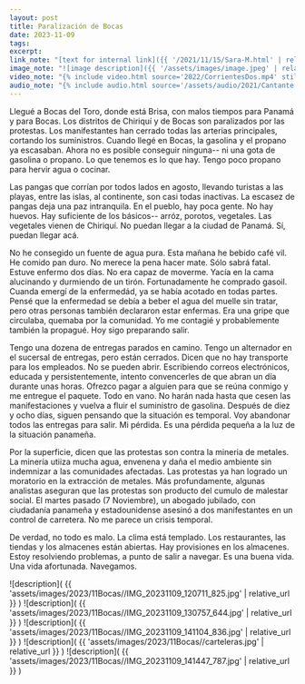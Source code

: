 ```yaml
---
layout: post
title: Paralización de Bocas
date: 2023-11-09
tags:
excerpt:
link_note: "[text for internal link]({{ '/2021/11/15/Sara-M.html' | relative_url }})"
image_note: "![image description]({{ '/assets/images/image.jpeg' | relative_url }})"
video_note: "{% include video.html source='2022/CorrientesDos.mp4' still='2022/CostaRica/CorrientesUno.png' %}"
audio_note: "{% include audio.html source='/assets/audio/2021/Cantante.m4a' %}"
---
```


Llegué a Bocas del Toro, donde está Brisa, con malos tiempos para Panamá y
para Bocas. Los distritos de Chiriquí y de Bocas son paralizados por las
protestas. Los manifestantes han cerrado todas las arterias principales,
cortando los suministros. Cuando llegé en Bocas, la gasolina y el propano ya
escasaban.  Ahora no es posible conseguir ninguna-- ni una gota de gasolina o
propano. Lo que tenemos es lo que hay. Tengo poco propano para hervir agua
o cocinar.

Las pangas que corrían por todos lados en agosto, llevando turistas a las
playas, entre las islas, al continente, son casi todas inactivas. La escasez de
pangas deja una paz intranquila.
En el pueblo, hay poca gente. No hay huevos. Hay suficiente de
los básicos-- arróz, porotos, vegetales. Las vegetales vienen de Chiriquí.
No puedan llegar a la ciudad de Panamá. Sí, puedan llegar acá. 

No he consegido un fuente de agua pura. Esta mañana he bebido café vil. He
comido pan duro. No merece la pena hacer mate. Sólo sabrá fatal. Estuve enfermo
dos días. No era capaz de moverme.
Yacía en la cama alucinando y durmiendo de un tirón.
Fortunadamente he comprado gasoil. Cuanda emergí de la enfermedád, ya se había
acotado en todas partes.
Pensé que la enfermedad se debía a beber el agua del muelle sin tratar, pero
otras personas también declararon estar enfermas. Era una gripe que circulaba,
quemaba por la comunidad. Yo me contagié y probablemente también la propagué.
Hoy sigo preparando salir.

Tengo una dozena de entregas parados en camino. Tengo un alternador en el
sucersal de entregas, pero están cerrados. Dicen que no hay transporte para
los empleados. No se pueden abrir.
Escribiendo correos electrónicos, educada y persistentemente, intento
convencerles de que abran un día durante unas horas. Ofrezco pagar a alguien
para que se reúna conmigo y me entregue el paquete. Todo en vano.
No harán nada hasta que cesen las manifestaciones y vuelva a fluir el
suministro de gasolina.  Después de diez y ocho días, siguen pensando que la
situación es temporal. Voy abandonar todos las entregas para salir. Mi
pérdida. Es una pérdida pequeña a la luz de la situación panameña.

Por la superficie, dicen que las protestas son contra la mineria de metales.
La minería utiiza mucha agua, envenena y daña el medio ambiente sin indemnizar
a las comunidades afectadas.
Las protestas ya han logrado un moratorio en la extracción de metales.
Más profundamente, algunas analistas
aseguran que las protestas son producto del cumulo de malestar social.
El martes pasado (7 Noviembre), un abogado jubilado, con ciudadanía panameña y
estadounidense asesinó a dos manifestantes en un control de carretera.
No me parece un crisis temporal.

De verdad, no todo es malo. La clima está templado. Los restaurantes, las
tiendas y los almacenes están abiertas. Hay provisiones en los almacenes. Estoy
resolviendo problemas, a punto de salir a navegar. Es una buena vida. Una vida
afortunada.  Navegamos.

![description](
  {{ 'assets/images/2023/11Bocas//IMG_20231109_120711_825.jpg' | relative_url }}
)
![description](
  {{ 'assets/images/2023/11Bocas//IMG_20231109_130757_644.jpg' | relative_url }}
)
![description](
  {{ 'assets/images/2023/11Bocas//IMG_20231109_141104_836.jpg' | relative_url }}
)
![description](
  {{ 'assets/images/2023/11Bocas//carteleras.jpg' | relative_url }}
)
![description](
  {{ 'assets/images/2023/11Bocas//IMG_20231109_141447_787.jpg' | relative_url }}
)
